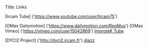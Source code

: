 Title: Links

[Ircam Tube] ('https://www.youtube.com/user/Ircam75')

[OMax Dailymotion] ('https://www.dailymotion.com/RepMus')
[OMax Vimeo] ('https://vimeo.com/user15042869')
[ImproteK Tube]('https://www.youtube.com/channel/UCAKZIW0mMWCrX80yS96ZxAw')

[DYCI2 Project] ('http://dyci2.ircam.fr')
[djazz]('http://digitaljazz.fr/') 
